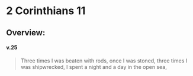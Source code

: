 # 2 Corinthians 11

## Overview:


#### v.25
>Three times I was beaten with rods, once I was stoned, three times I was shipwrecked, I spent a night and a day in the open sea,

